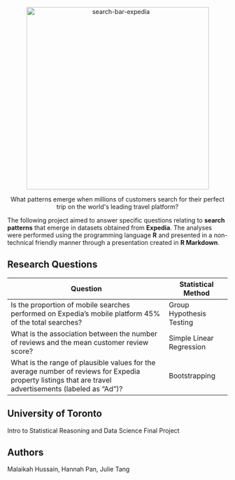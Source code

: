 <p align="center">
<img width="417" alt="search-bar-expedia" src="https://user-images.githubusercontent.com/95773832/211069179-b99cecc8-cdbe-4ad3-af18-e3fadd882e6e.png">
</p>

<p align="center">
What patterns emerge when millions of customers search for their perfect trip on the world's leading travel platform?
</p>

The following project aimed to answer specific questions relating to **search patterns** that emerge in datasets obtained from **Expedia**. 
The analyses were performed using the programming language **R** and presented in a non-technical friendly manner through a presentation created in **R Markdown**.

## Research Questions

| Question | Statistical Method |
| --- | --- |
| Is the proportion of mobile searches performed on Expedia’s mobile platform 45% of the total searches? | Group Hypothesis Testing |
| What is the association between the number of reviews and the mean customer review score? | Simple Linear Regression |
| What is the range of plausible values for the average number of reviews for Expedia property listings that are travel advertisements (labeled as “Ad”)? | Bootstrapping |

## University of Toronto
Intro to Statistical Reasoning and Data Science Final Project

## Authors
Malaikah Hussain, Hannah Pan, Julie Tang
